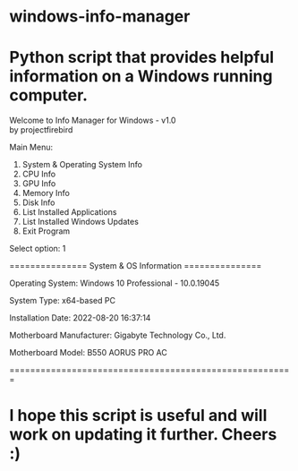 # windows-info-manager
# Python script that provides helpful information on a Windows running computer.

Welcome to Info Manager for Windows - v1.0<br>
          by projectfirebird

Main Menu:

1. System & Operating System Info
2. CPU Info
3. GPU Info
4. Memory Info
5. Disk Info
6. List Installed Applications
7. List Installed Windows Updates
8. Exit Program

Select option: 1

=============== System & OS Information ===============

Operating System: Windows 10 Professional - 10.0.19045

System Type: x64-based PC

Installation Date: 2022-08-20 16:37:14

Motherboard Manufacturer: Gigabyte Technology Co., Ltd.

Motherboard Model: B550 AORUS PRO AC


=======================================================

# I hope this script is useful and will work on updating it further. Cheers :)
